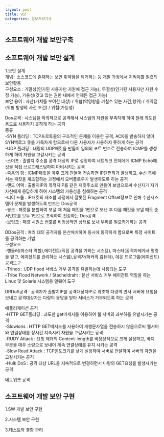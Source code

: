 ```yaml
---
layout: post
title: 9장
categories: 정보처리기사 
---
```


<h2>소프트웨어 개발 보안구축</h2>

## 소프트웨어 개발 보안 설계
1.보안 설계<br>
개념 : 소스코드에 존재하는 보안 취약점을 제거하는 등 개발 과정에서 지켜야할 일련의 보안활동<br>
구성요소 : 기밀성(인가된 사용자만 자원에 접근 가능), 무결성(인가된 사용자만 자원 수정 가능), 가용성(갖고 있는 권한 내에서 언제든 접근 가능)<br>
보안 용어 : 자산(가치를 부여한 대상) / 위협(악영향을 끼칠수 있는 사건,행위) / 취약점(위협 발생의 사전 조건) / 위험(가능성)<br>

Dos공격 : 시스템을 악의적으로 공격해서 시스템의 자원을 부족하게 하여 원래 의도된 용도로 사용하지 못하게 하는 공격<br>
종류<br>
-SYN 플러딩 : TCP프로토콜의 구조적인 문제를 이용한 공격, ACK를 발송하지 않아 SYN백로그 큐를 가득차게 함으로써 다른 사용자가 사용하지 못하게 하는 공격<br>
-UDP 플러딩 : 대량의 UDP패킷을 만들어 임의의 포트 번호로 전송하여 ICMP를 생성하게 하여 자원을 고갈시키는 공격<br>
-스머프 : 출발지 주소를 공격 대상의 IP로 설정하여 네트워크 전체에게 ICMP Echo패킷을 직접 브로드캐스팅하여 마비시키는 공격<br>
-죽음의 핑 : ICMP패킷을 아주 크게 만들어 전송하면 IP단편화가 발생하고, 수신 측에서는 패킷을 재조합하는 과정에서 오버플로우가 발생하도록 하는 공격<br>
-랜드 어택 : 출발지IP와 목적지IP를 같은 패킷주소로 만들어 보냄으로써 수신자가 자기 자신에게 응답하게 하여 시스템의 가용성을 침해하는 공격<br>
-티어 드롭 : IP패킷의 재조합 과정에서 잘못된 Fragment Offset정보로 인해 수신시스템이 문제를 발생하도록 만드는 Dos공격<br>
-봉크 : 패킷을 분할하여 보낼 때 처음 패킷을 1번으로 보낸 후 다음 패킷을 보낼 때도 순서번호를 모두 1번으로 조작하여 전송하는 Dos공격<br>
-보잉크 : 패킷 시퀀스 번호를 비정상적인 상태로 보내 부하를 일으키게하는 공격<br>

DDos공격 : 여러 대의 공격자를 분산배치하여 동시에 동작하게 함으로써 특정 사이트를 공격하는 기법<br>
구성요소<br>
-핸들러(마스터 역할),에이전트(직접 공격을 가하는 시스템), 마스터(공격자에게서 명령을 받고, 에이전트를 관리하는 시스템),공격자(해커의 컴퓨터), 데몬 프로그램(에이전트)<br>
공격도구<br>
-Trinoo : UDP flood 서비스 거부 공격을 유발하는데 사용되는 도구<br>
-Tribe Flood Network / Stacheldraht : 분산 서비스 거부 에이전트 역할을 하는 Linux 및 Solaris 시스템용 멀웨어 도구<br>

DRDoS공격 : 공격자가 출발지IP를 공격대상자IP로 위조해 다량의 반사 서버에 요청을 보내고 공격대상자는 다량의 응답을 받아 서비스가 거부되도록 하는 공격<br>

애플리케이션 공격<br>
-HTTP GET플러딩 : 과도한 get메세지를 이용하여 웹 서버의 과부하를 유발시키는 공격<br>
-Slowloris : HTTP GET메서드를 사용하여 개행문자열을 전송하지 않음으로써 웹서버와 연결상태를 장시간 지속시켜 자원을 고갈시키는 공격<br>
-RUDY Attack : 요청 헤더의 Content-length를 비정상적으로 크게 설정하고, 바디 부분을 매우 소량으로 보내어 계속 연결상태를 유지 시키는 공격<br>
-Slow Read Attack : TCP윈도크기를 낮게 설정하여 서버로 전달하여 서버의 자원을 고갈시키는 공격<br>
-Hulk DoS : 공격 대상 URL을 지속적으로 변경하면서 다량의 GET요청을 발생시키는 공격<br>

네트워크 공격<br>














## 소프트웨어 개발 보안 구현
1.SW 개발 보안 구현

2.시스템 보안 구현

3.테스트와 결함 관리




